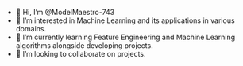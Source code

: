 - 👋 Hi, I’m @ModelMaestro-743
- 👀 I’m interested in Machine Learning and its applications in various domains.
- 🌱 I’m currently learning Feature Engineering and Machine Learning algorithms alongside developing projects.
- 💞️ I’m looking to collaborate on projects.


<!---
ModelMaestro-743/ModelMaestro-743 is a ✨ special ✨ repository because its `README.md` (this file) appears on your GitHub profile.
You can click the Preview link to take a look at your changes.
--->
